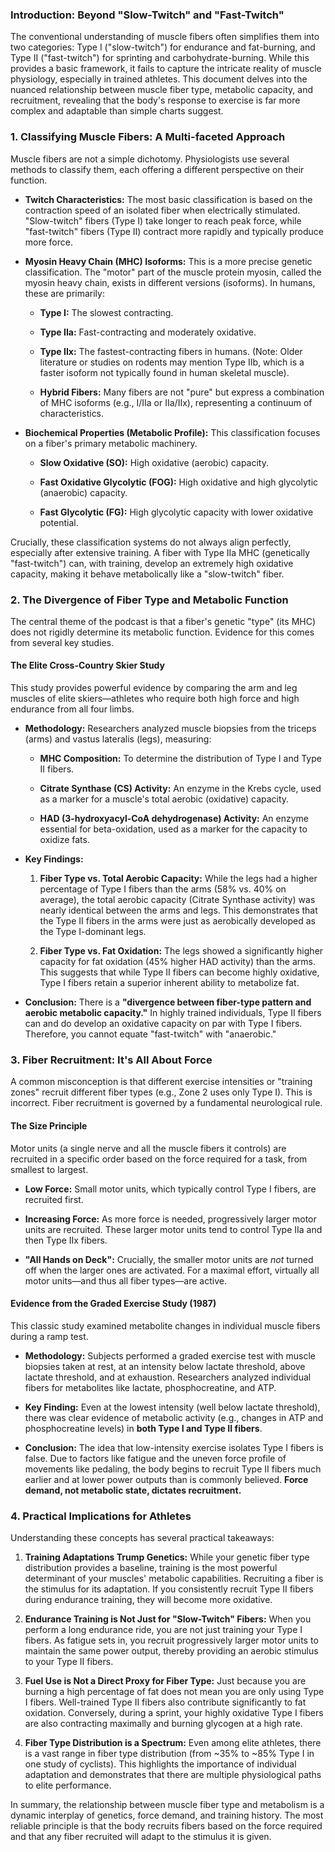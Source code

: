 
### **Introduction: Beyond "Slow-Twitch" and "Fast-Twitch"**

The conventional understanding of muscle fibers often simplifies them into two categories: Type I ("slow-twitch") for endurance and fat-burning, and Type II ("fast-twitch") for sprinting and carbohydrate-burning. While this provides a basic framework, it fails to capture the intricate reality of muscle physiology, especially in trained athletes. This document delves into the nuanced relationship between muscle fiber type, metabolic capacity, and recruitment, revealing that the body's response to exercise is far more complex and adaptable than simple charts suggest.

### **1. Classifying Muscle Fibers: A Multi-faceted Approach**

Muscle fibers are not a simple dichotomy. Physiologists use several methods to classify them, each offering a different perspective on their function.

-   **Twitch Characteristics:** The most basic classification is based on the contraction speed of an isolated fiber when electrically stimulated. "Slow-twitch" fibers (Type I) take longer to reach peak force, while "fast-twitch" fibers (Type II) contract more rapidly and typically produce more force.
    
-   **Myosin Heavy Chain (MHC) Isoforms:** This is a more precise genetic classification. The "motor" part of the muscle protein myosin, called the myosin heavy chain, exists in different versions (isoforms). In humans, these are primarily:
    
    -   **Type I:** The slowest contracting.
        
    -   **Type IIa:** Fast-contracting and moderately oxidative.
        
    -   **Type IIx:** The fastest-contracting fibers in humans. (Note: Older literature or studies on rodents may mention Type IIb, which is a faster isoform not typically found in human skeletal muscle).
        
    -   **Hybrid Fibers:** Many fibers are not "pure" but express a combination of MHC isoforms (e.g., I/IIa or IIa/IIx), representing a continuum of characteristics.
        
-   **Biochemical Properties (Metabolic Profile):** This classification focuses on a fiber's primary metabolic machinery.
    
    -   **Slow Oxidative (SO):** High oxidative (aerobic) capacity.
        
    -   **Fast Oxidative Glycolytic (FOG):** High oxidative and high glycolytic (anaerobic) capacity.
        
    -   **Fast Glycolytic (FG):** High glycolytic capacity with lower oxidative potential.
        

Crucially, these classification systems do not always align perfectly, especially after extensive training. A fiber with Type IIa MHC (genetically "fast-twitch") can, with training, develop an extremely high oxidative capacity, making it behave metabolically like a "slow-twitch" fiber.

### **2. The Divergence of Fiber Type and Metabolic Function**

The central theme of the podcast is that a fiber's genetic "type" (its MHC) does not rigidly determine its metabolic function. Evidence for this comes from several key studies.

#### **The Elite Cross-Country Skier Study**

This study provides powerful evidence by comparing the arm and leg muscles of elite skiers—athletes who require both high force and high endurance from all four limbs.

-   **Methodology:** Researchers analyzed muscle biopsies from the triceps (arms) and vastus lateralis (legs), measuring:
    
    -   **MHC Composition:** To determine the distribution of Type I and Type II fibers.
        
    -   **Citrate Synthase (CS) Activity:** An enzyme in the Krebs cycle, used as a marker for a muscle's total aerobic (oxidative) capacity.
        
    -   **HAD (3-hydroxyacyl-CoA dehydrogenase) Activity:** An enzyme essential for beta-oxidation, used as a marker for the capacity to oxidize fats.
        
-   **Key Findings:**
    
    1.  **Fiber Type vs. Total Aerobic Capacity:** While the legs had a higher percentage of Type I fibers than the arms (58% vs. 40% on average), the total aerobic capacity (Citrate Synthase activity) was nearly identical between the arms and legs. This demonstrates that the Type II fibers in the arms were just as aerobically developed as the Type I-dominant legs.
        
    2.  **Fiber Type vs. Fat Oxidation:** The legs showed a significantly higher capacity for fat oxidation (45% higher HAD activity) than the arms. This suggests that while Type II fibers can become highly oxidative, Type I fibers retain a superior inherent ability to metabolize fat.
        
-   **Conclusion:** There is a **"divergence between fiber-type pattern and aerobic metabolic capacity."** In highly trained individuals, Type II fibers can and do develop an oxidative capacity on par with Type I fibers. Therefore, you cannot equate "fast-twitch" with "anaerobic."
    

### **3. Fiber Recruitment: It's All About Force**

A common misconception is that different exercise intensities or "training zones" recruit different fiber types (e.g., Zone 2 uses only Type I). This is incorrect. Fiber recruitment is governed by a fundamental neurological rule.

#### **The Size Principle**

Motor units (a single nerve and all the muscle fibers it controls) are recruited in a specific order based on the force required for a task, from smallest to largest.

-   **Low Force:** Small motor units, which typically control Type I fibers, are recruited first.
    
-   **Increasing Force:** As more force is needed, progressively larger motor units are recruited. These larger motor units tend to control Type IIa and then Type IIx fibers.
    
-   **"All Hands on Deck":** Crucially, the smaller motor units are _not_ turned off when the larger ones are activated. For a maximal effort, virtually all motor units—and thus all fiber types—are active.
    

#### **Evidence from the Graded Exercise Study (1987)**

This classic study examined metabolite changes in individual muscle fibers during a ramp test.

-   **Methodology:** Subjects performed a graded exercise test with muscle biopsies taken at rest, at an intensity below lactate threshold, above lactate threshold, and at exhaustion. Researchers analyzed individual fibers for metabolites like lactate, phosphocreatine, and ATP.
    
-   **Key Finding:** Even at the lowest intensity (well below lactate threshold), there was clear evidence of metabolic activity (e.g., changes in ATP and phosphocreatine levels) in **both Type I and Type II fibers**.
    
-   **Conclusion:** The idea that low-intensity exercise isolates Type I fibers is false. Due to factors like fatigue and the uneven force profile of movements like pedaling, the body begins to recruit Type II fibers much earlier and at lower power outputs than is commonly believed. **Force demand, not metabolic state, dictates recruitment.**
    

### **4. Practical Implications for Athletes**

Understanding these concepts has several practical takeaways:

1.  **Training Adaptations Trump Genetics:** While your genetic fiber type distribution provides a baseline, training is the most powerful determinant of your muscles' metabolic capabilities. Recruiting a fiber is the stimulus for its adaptation. If you consistently recruit Type II fibers during endurance training, they will become more oxidative.
    
2.  **Endurance Training is Not Just for "Slow-Twitch" Fibers:** When you perform a long endurance ride, you are not just training your Type I fibers. As fatigue sets in, you recruit progressively larger motor units to maintain the same power output, thereby providing an aerobic stimulus to your Type II fibers.
    
3.  **Fuel Use is Not a Direct Proxy for Fiber Type:** Just because you are burning a high percentage of fat does not mean you are only using Type I fibers. Well-trained Type II fibers also contribute significantly to fat oxidation. Conversely, during a sprint, your highly oxidative Type I fibers are also contracting maximally and burning glycogen at a high rate.
    
4.  **Fiber Type Distribution is a Spectrum:** Even among elite athletes, there is a vast range in fiber type distribution (from ~35% to ~85% Type I in one study of cyclists). This highlights the importance of individual adaptation and demonstrates that there are multiple physiological paths to elite performance.
    

In summary, the relationship between muscle fiber type and metabolism is a dynamic interplay of genetics, force demand, and training history. The most reliable principle is that the body recruits fibers based on the force required and that any fiber recruited will adapt to the stimulus it is given.